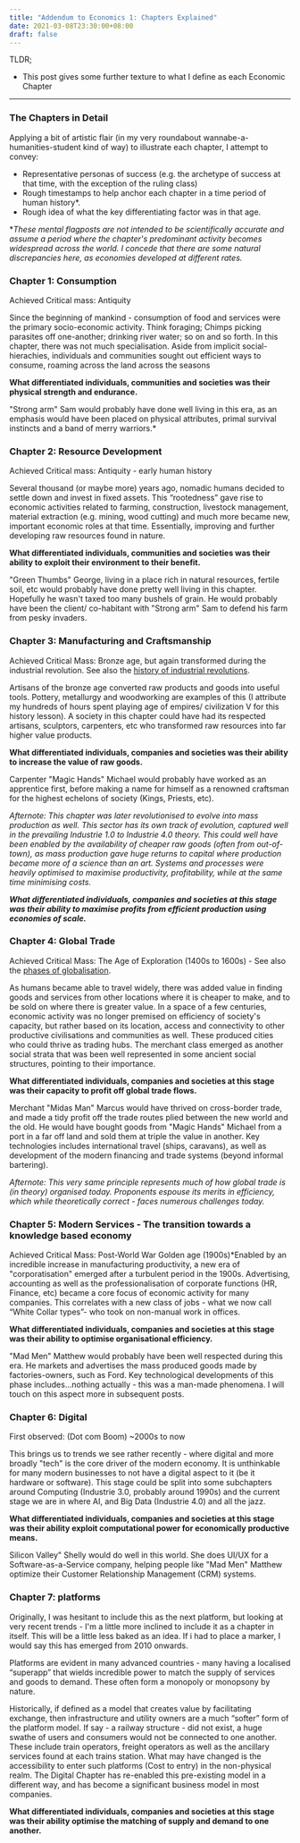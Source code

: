 ```yaml
---
title: "Addendum to Economics 1: Chapters Explained"
date: 2021-03-08T23:30:00+08:00
draft: false
---
```


TLDR;

- This post gives some further texture to what I define as each Economic Chapter

---

### The Chapters in Detail

Applying a bit of artistic flair (in my very roundabout wannabe-a-humanities-student kind of way) to illustrate each chapter, I attempt to convey: 

- Representative personas of success (e.g. the archetype of success at that time, with the exception of the ruling class)
- Rough timestamps to help anchor each chapter in a time period of human history*. 
- Rough idea of what the key differentiating factor was in that age.

**These mental flagposts are not intended to be scientifically accurate and assume a period where the chapter's predominant activity becomes widespread across the world. I concede that there are some natural discrepancies here, as economies developed at different rates.*

### Chapter 1: Consumption

Achieved Critical mass: Antiquity

Since the beginning of mankind - consumption of food and services were the primary socio-economic activity. Think foraging; Chimps picking parasites off one-another; drinking river water; so on and so forth. In this chapter, there was not much specialisation. Aside from implicit social-hierachies, individuals and communities sought out efficient ways to consume, roaming across the land across the seasons

**What differentiated individuals, communities and societies was their physical strength and endurance.**

"Strong arm" Sam would probably have done well living in this era, as an emphasis would have been placed on physical attributes, primal survival instincts and a band of merry warriors.*



### Chapter 2: Resource Development

Achieved Critical mass: Antiquity - early human history

Several thousand (or maybe more) years ago, nomadic humans decided to settle down and invest in fixed assets. This “rootedness” gave rise to economic activities related to farming, construction, livestock management, material extraction (e.g. mining, wood cutting) and much more became new, important economic roles at that time. Essentially, improving and further developing raw resources found in nature.

**What differentiated individuals, communities and societies was their ability to exploit their environment to their benefit.**

"Green Thumbs" George, living in a place rich in natural resources, fertile soil, etc would probably have done pretty well living in this chapter. Hopefully he wasn't taxed too many bushels of grain. He would probably have been the client/ co-habitant with "Strong arm" Sam to defend his farm from pesky invaders.



### Chapter 3: Manufacturing and Craftsmanship

Achieved Critical Mass: Bronze age, but again transformed during the industrial revolution. 
See also the [history of industrial revolutions](https://www.foreignaffairs.com/articles/2015-12-12/fourth-industrial-revolution).

Artisans of the bronze age converted raw products and goods into useful tools. Pottery, metallurgy and woodworking are examples of this (I attribute my hundreds of hours spent playing age of empires/ civilization V for this history lesson). A society in this chapter could have had its respected artisans, sculptors, carpenters, etc who transformed raw resources into far higher value products.

**What differentiated individuals, companies and societies was their ability to increase the value of raw goods.**

Carpenter "Magic Hands" Michael would probably have worked as an apprentice first, before making a name for himself as a renowned craftsman for the highest echelons of society (Kings, Priests, etc). 

*Afternote: This chapter was later revolutionised to evolve into mass production as well. This sector has its own track of evolution, captured well in the prevailing Industrie 1.0 to Industrie 4.0 theory. This could well have been enabled by the availability of cheaper raw goods (often from out-of-town), as mass production gave huge returns to capital where production became more of a science than an art. Systems and processes were heavily optimised to maximise productivity, profitability, while at the same time minimising costs.*

***What differentiated individuals, companies and societies at this stage was their ability to maximise profits from efficient production using economies of scale.***



### Chapter 4: Global Trade

Achieved Critical Mass: The Age of Exploration (1400s to 1600s) - See also the [phases of globalisation](https://www.weforum.org/agenda/2019/01/how-globalization-4-0-fits-into-the-history-of-globalization/).

As humans became able to travel widely, there was added value in finding goods and services from other locations where it is cheaper to make, and to be sold on where there is greater value. In a space of a few centuries, economic activity was no longer premised on efficiency of society's capacity, but rather based on its location, access and connectivity to other productive civilisations and communities as well. These produced cities who could thrive as trading hubs. The merchant class emerged as another social strata that was been well represented in some ancient social structures, pointing to their importance.

**What differentiated individuals, companies and societies at this stage was their capacity to profit off global trade flows.**

Merchant "Midas Man" Marcus would have thrived on cross-border trade, and made a tidy profit off the trade routes plied between the new world and the old. He would have bought goods from "Magic Hands" Michael from a port in a far off land and sold them at triple the value in another. Key technologies includes international travel (ships, caravans), as well as development of the modern financing and trade systems (beyond informal bartering).

*Afternote: This very same principle represents much of how global trade is (in theory) organised today. Proponents espouse its merits in efficiency, which while theoretically correct - faces numerous challenges today.*



### Chapter 5: Modern Services - The transition towards a knowledge based economy 

Achieved Critical Mass: Post-World War Golden age (1900s)*Enabled by an incredible increase in manufacturing productivity, a new era of "corporatisation" emerged after a turbulent period in the 1900s. Advertising, accounting as well as the professionalisation of corporate functions (HR, Finance, etc) became a core focus of economic activity for many companies. This correlates with a new class of jobs - what we now call “White Collar types”- who took on non-manual work in offices.

**What differentiated individuals, companies and societies at this stage was their ability to optimise organisational efficiency.** 

"Mad Men" Matthew would probably have been well respected during this era. He markets and advertises the mass produced goods made by factories-owners, such as Ford. Key technological developments of this phase includes...nothing actually - this was a man-made phenomena. I will touch on this aspect more in subsequent posts.



### Chapter 6: Digital

First observed: (Dot com Boom) ~2000s to now

This brings us to trends we see rather recently - where digital and more broadly "tech" is the core driver of the modern economy. It is unthinkable for many modern businesses to not have a digital aspect to it (be it hardware or software). This stage could be split into some subchapters around Computing (Industrie 3.0, probably around 1990s) and the current stage we are in where AI, and Big Data (Industrie 4.0) and all the jazz.

**What differentiated individuals, companies and societies at this stage was their ability exploit computational power for economically productive means.**

Silicon Valley" Shelly would do well in this world. She does UI/UX for a Software-as-a-Service company, helping people like "Mad Men" Matthew optimize their Customer Relationship Management (CRM) systems.



### Chapter 7: platforms

Originally, I was hesitant to include this as the next platform, but looking at very recent trends - I'm a little more inclined to include it as a chapter in itself. This will be a little less baked as an idea. If i had to place a marker, I would say this has emerged from 2010 onwards.

Platforms are evident in many advanced countries - many having a localised “superapp” that wields incredible power to match the supply of services and goods to demand. These often form a monopoly or monopsony by nature.

Historically, if defined as a model that creates value by facilitating exchange, then infrastructure and utility owners are a much “softer” form of the platform model. If say - a railway structure - did not exist, a huge swathe of users and consumers would not be connected to one another. These include train operators, freight operators as well as the ancillary services found at each trains station.
What may have changed is the accessibility to enter such platforms (Cost to entry) in the non-physical realm. The Digital Chapter has re-enabled this pre-existing model in a different way, and has become a significant business model in most companies. 

**What differentiated individuals, companies and societies at this stage was their ability optimise the matching of supply and demand to one another.** 
